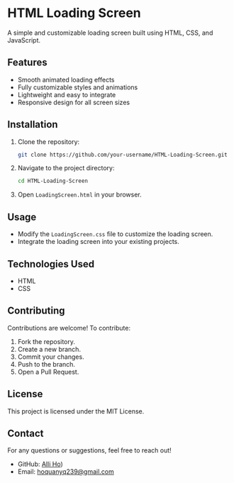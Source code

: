 # HTML Loading Screen

A simple and customizable loading screen built using HTML, CSS, and JavaScript.

## Features

- Smooth animated loading effects
- Fully customizable styles and animations
- Lightweight and easy to integrate
- Responsive design for all screen sizes

## Installation

1. Clone the repository:
   ```sh
   git clone https://github.com/your-username/HTML-Loading-Screen.git
   ```
2. Navigate to the project directory:
   ```sh
   cd HTML-Loading-Screen
   ```
3. Open `LoadingScreen.html` in your browser.

## Usage

- Modify the `LoadingScreen.css` file to customize the loading screen.
- Integrate the loading screen into your existing projects.

## Technologies Used

- HTML
- CSS

## Contributing

Contributions are welcome! To contribute:
1. Fork the repository.
2. Create a new branch.
3. Commit your changes.
4. Push to the branch.
5. Open a Pull Request.

## License

This project is licensed under the MIT License.

## Contact

For any questions or suggestions, feel free to reach out!

- GitHub: [Alli Ho](https://github.com/hoquan0210))
- Email: hoquanyq239@gmail.com

